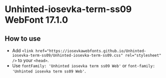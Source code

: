 # Unhinted-iosevka-term-ss09 WebFont 17.1.0

## How to use

- Add `<link href="https://iosevkawebfonts.github.io/Unhinted-iosevka-term-ss09/Unhinted-iosevka-term-ss09.css" rel="stylesheet" />` to your `<head>`.
- Use `fontFamily: 'Unhinted iosevka term ss09 Web'` or `font-family: 'Unhinted iosevka term ss09 Web'`.
